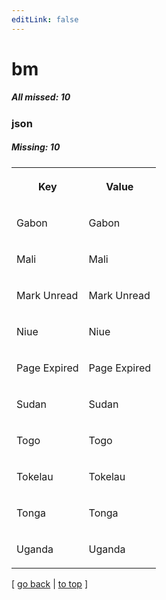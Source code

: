 ```yaml
---
editLink: false
---
```


# bm

##### All missed: 10


### json

##### Missing: 10

<table width="100%">
<tr><th width="50%">

Key

</th><th width="50%">

Value

</th></tr>
<tr><td width="50%">

Gabon

</td><td width="50%">

Gabon

</td></tr>
<tr><td width="50%">

Mali

</td><td width="50%">

Mali

</td></tr>
<tr><td width="50%">

Mark Unread

</td><td width="50%">

Mark Unread

</td></tr>
<tr><td width="50%">

Niue

</td><td width="50%">

Niue

</td></tr>
<tr><td width="50%">

Page Expired

</td><td width="50%">

Page Expired

</td></tr>
<tr><td width="50%">

Sudan

</td><td width="50%">

Sudan

</td></tr>
<tr><td width="50%">

Togo

</td><td width="50%">

Togo

</td></tr>
<tr><td width="50%">

Tokelau

</td><td width="50%">

Tokelau

</td></tr>
<tr><td width="50%">

Tonga

</td><td width="50%">

Tonga

</td></tr>
<tr><td width="50%">

Uganda

</td><td width="50%">

Uganda

</td></tr>
</table>

[ [go back](../status.md) | [to top](#) ]

